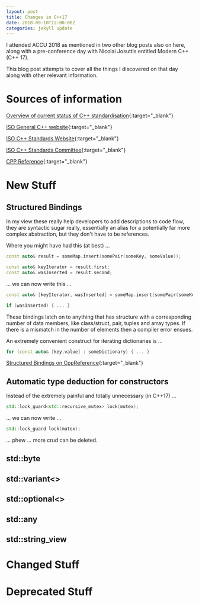 ```yaml
---
layout: post
title: Changes in C++17
date: 2018-09-10T12:00:00Z
categories: jekyll update
---
```


I attended ACCU 2018 as mentioned in two other blog posts also on here, along with a pre-conference day with Nicolai Josuttis entitled Modern C++ (C++ 17).

This blog post attempts to cover all the things I discovered on that day along with other relevant information.

# Sources of information

[Overview of current status of C++ standardisation](http://isocpp.org/std/status){:target="_blank"}

[ISO General C++ website](http://isocpp.org/std){:target="_blank"}

[ISO C++ Standards Website](http://www.open-std.org/jtc1/sc22/wg21){:target="_blank"}

[ISO C++ Standards Committee](http://www.isocpp.org/std/the-committee){:target="_blank"}

[CPP Reference](http://cppreference.com){:target="_blank"}

# New Stuff

## Structured Bindings

In my view these really help developers to add descriptions to code flow, they are syntactic sugar really, essentially an alias for a potentially far more complex abstraction, but they don't have to be references.

Where you might have had this (at best) ...

```cpp
const auto& result = someMap.insert(somePair(someKey, someValue));

const auto& keyIterator = result.first;
const auto& wasInserted = result.second;
```

... we can now write this ...

```cpp
const auto& [keyIterator, wasInserted] = someMap.insert(somePair(someKey, someValue));

if (wasInserted) { ... }
```

These bindings latch on to anything that has structure with a corresponding number of data members, like class/struct, pair, tuples and array types. If there is a mismatch in the number of elements then a compiler error ensues.

An extremely convenient construct for iterating dictionaries is ...

```cpp
for (const auto& [key,value] : someDictionary) { ... }
```
[Structured Bindings on CppReference](https://en.cppreference.com/w/cpp/language/structured_binding){:target="_blank"}


## Automatic type deduction for constructors 
Instead of the extremely painful and totally unnecessary (in C++17) ...

```cpp
std::lock_guard<std::recursive_mutex> lock(mutex);
```

... we can now write ...

```cpp
std::lock_guard lock(mutex);
```

... phew ... more crud can be deleted.

## std::byte
## std::variant<>
## std::optional<>
## std::any
## std::string_view

# Changed Stuff
# Deprecated Stuff
